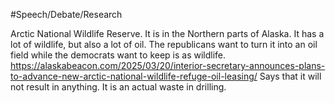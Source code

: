 #Speech/Debate/Research 

Arctic National Wildlife Reserve. It is in the Northern parts of Alaska. It has a lot of wildlife, but also a lot of oil. The republicans want to turn it into an oil field while the democrats want to keep is as wildlife. 
https://alaskabeacon.com/2025/03/20/interior-secretary-announces-plans-to-advance-new-arctic-national-wildlife-refuge-oil-leasing/
Says that it will not result in anything. It is an actual waste in drilling. 